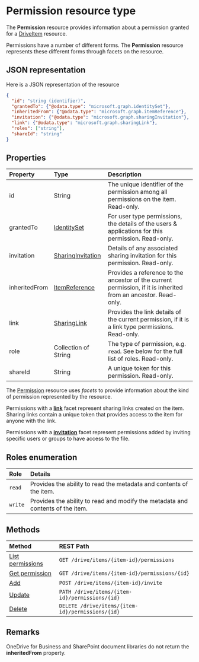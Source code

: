 # Permission resource type

The **Permission** resource provides information about a permission granted for a [DriveItem](driveitem.md) resource.

Permissions have a number of different forms.
The **Permission** resource represents these different forms through facets on the resource.

## JSON representation

Here is a JSON representation of the resource

<!-- {
  "blockType": "resource",
  "optionalProperties": [ "link", "grantedTo", "invitation", "inheritedFrom", "shareId" ],
  "keyProperty": "id",
  "@odata.type": "microsoft.graph.permission"
}-->
```json
{
  "id": "string (identifier)",
  "grantedTo": {"@odata.type": "microsoft.graph.identitySet"},
  "inheritedFrom": {"@odata.type": "microsoft.graph.itemReference"},
  "invitation": {"@odata.type": "microsoft.graph.sharingInvitation"},
  "link": {"@odata.type": "microsoft.graph.sharingLink"},
  "roles": ["string"],
  "shareId": "string"
}
```

## Properties

| Property      | Type                                      | Description                                                                                                                           |
|:--------------|:------------------------------------------|:--------------------------------------------------------------------------------------------------------------------------------------|
| id            | String                                    | The unique identifier of the permission among all permissions on the item. Read-only.                                                 |
| grantedTo     | [IdentitySet](identityset.md)             | For user type permissions, the details of the users & applications for this permission. Read-only.                                    |
| invitation    | [SharingInvitation](sharinginvitation.md) | Details of any associated sharing invitation for this permission. Read-only.                                                          |
| inheritedFrom | [ItemReference](itemreference.md)         | Provides a reference to the ancestor of the current permission, if it is inherited from an ancestor. Read-only.                       |
| link          | [SharingLink](sharinglink.md)             | Provides the link details of the current permission, if it is a link type permissions. Read-only.                                     |
| role          | Collection of String                      | The type of permission, e.g. `read`. See below for the full list of roles. Read-only.                                                 |
| shareId       | String                                    | A unique token for this permission. Read-only. |

The [Permission](../resources/permission.md) resource uses _facets_ to provide information about the kind of permission represented by the resource.

Permissions with a [**link**](sharinglink.md) facet represent sharing links created on the item. 
Sharing links contain a unique token that provides access to the item for anyone with the link.

Permissions with a [**invitation**](sharinginvitation.md) facet represent permissions added by inviting specific users or groups to have access to the file.

## Roles enumeration

| Role  | Details                                                                        |
|:------|:-------------------------------------------------------------------------------|
| `read`  | Provides the ability to read the metadata and contents of the item.            |
| `write` | Provides the ability to read and modify the metadata and contents of the item. |

## Methods

| Method                                              | REST Path                            |
|:----------------------------------------------------|:---------------------------------------|
| [List permissions](../api/item_list_permissions.md) | `GET /drive/items/{item-id}/permissions`  |
| [Get permission](../api/permission_get.md)          | `GET /drive/items/{item-id}/permissions/{id}` |
| [Add](../api/item_invite.md)                        | `POST /drive/items/{item-id}/invite` |
| [Update](../api/permission_update.md)               | `PATH /drive/items/{item-id}/permissions/{id}` |
| [Delete](../api/permission_delete.md)               | `DELETE /drive/items/{item-id}/permissions/{id}` |


## Remarks

OneDrive for Business and SharePoint document libraries do not return the **inheritedFrom** property.

<!-- uuid: 8fcb5dbc-d5aa-4681-8e31-b001d5168d79
2015-10-25 14:57:30 UTC -->
<!-- {
  "type": "#page.annotation",
  "description": "permission resource",
  "keywords": "",
  "section": "documentation",
  "tocPath": ""
}-->
